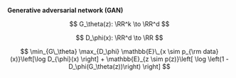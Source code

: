 **Generative adversarial network (GAN)**

$$
G_\theta(z): \RR^k \to \RR^d
$$

$$
D_\phi(x): \RR^d \to \RR
$$

$$
\min_{G\_\theta} \max_{D_\phi} \mathbb{E}\_{x \sim p_{\rm data}(x)}\left[\log D_{\phi}(x) \right] + \mathbb{E}_{z \sim p(z)}\left[ \log \left(1 - D_\phi(G_\theta(z))\right) \right]
$$